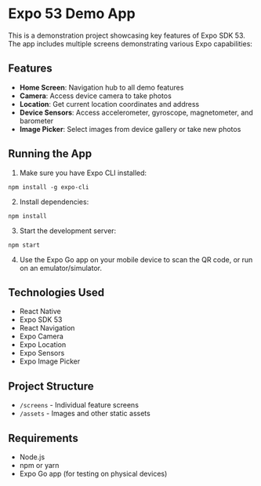 # Expo 53 Demo App

This is a demonstration project showcasing key features of Expo SDK 53. The app includes multiple screens demonstrating various Expo capabilities:

## Features

- **Home Screen**: Navigation hub to all demo features
- **Camera**: Access device camera to take photos
- **Location**: Get current location coordinates and address
- **Device Sensors**: Access accelerometer, gyroscope, magnetometer, and barometer
- **Image Picker**: Select images from device gallery or take new photos

## Running the App

1. Make sure you have Expo CLI installed:
```
npm install -g expo-cli
```

2. Install dependencies:
```
npm install
```

3. Start the development server:
```
npm start
```

4. Use the Expo Go app on your mobile device to scan the QR code, or run on an emulator/simulator.

## Technologies Used

- React Native
- Expo SDK 53
- React Navigation
- Expo Camera
- Expo Location
- Expo Sensors
- Expo Image Picker

## Project Structure

- `/screens` - Individual feature screens
- `/assets` - Images and other static assets

## Requirements

- Node.js
- npm or yarn
- Expo Go app (for testing on physical devices)
